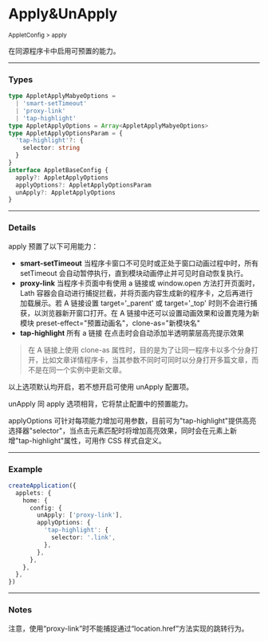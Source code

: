 # Apply&UnApply

<small>AppletConfig > apply</small>

在同源程序卡中启用可预置的能力。

---

<h3>Types</h3>

```ts
type AppletApplyMabyeOptions =
  | 'smart-setTimeout'
  | 'proxy-link'
  | 'tap-highlight'
type AppletApplyOptions = Array<AppletApplyMabyeOptions>
type AppletApplyOptionsParam = {
  'tap-highlight'?: {
    selector: string
  }
}
interface AppletBaseConfig {
  apply?: AppletApplyOptions
  applyOptions?: AppletApplyOptionsParam
  unApply?: AppletApplyOptions
}
```

---

<h3>Details</h3>

apply 预置了以下可用能力：

- **smart-setTimeout** 当程序卡窗口不可见时或正处于窗口动画过程中时，所有 setTimeout 会自动暂停执行，直到模块动画停止并可见时自动恢复执行。
- **proxy-link** 当程序卡页面中有使用 a 链接或 window.open 方法打开页面时，Lath 容器会自动进行捕捉拦截，并将页面内容生成新的程序卡，之后再进行加载展示。若 A 链接设置 target='\_parent' 或 target='\_top' 时则不会进行捕获，以浏览器新开窗口打开。在 A 链接中还可以设置动画效果和设置克隆为新模块 preset-effect="预置动画名"，clone-as="新模块名"
- **tap-highlight** 所有 a 链接 在点击时会自动添加半透明蒙层高亮提示效果

> 在 A 链接上使用 clone-as 属性时，目的是为了让同一程序卡以多个分身打开，比如文章详情程序卡，当其参数不同时可同时以分身打开多篇文章，而不是在同一个实例中更新文章。

以上选项默认均开启，若不想开启可使用 unApply 配置项。

unApply 同 apply 选项相背，它将禁止配置中的预置能力。

applyOptions 可针对每项能力增加可用参数，目前可为"tap-highlight"提供高亮选择器"selector"，当点击元素匹配时将增加高亮效果，同时会在元素上新增"tap-highlight"属性，可用作 CSS 样式自定义。

---

<h3>Example</h3>

```ts
createApplication({
  applets: {
    home: {
      config: {
        unApply: ['proxy-link'],
        applyOptions: {
          'tap-highlight': {
            selector: '.link',
          },
        },
      },
    },
  },
})
```

---

<h3>Notes</h3>

注意，使用“proxy-link”时不能捕捉通过“location.href”方法实现的跳转行为。
